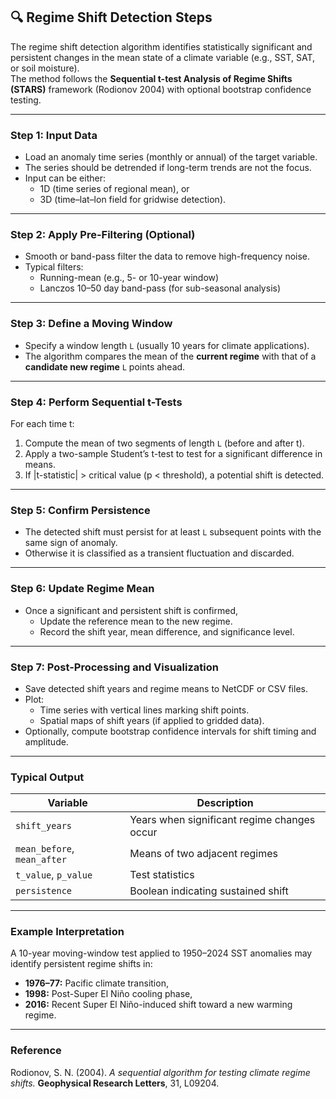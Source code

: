 ## 🔍 Regime Shift Detection Steps

The regime shift detection algorithm identifies statistically significant and persistent changes in the mean state of a climate variable (e.g., SST, SAT, or soil moisture).  
The method follows the **Sequential t-test Analysis of Regime Shifts (STARS)** framework (Rodionov 2004) with optional bootstrap confidence testing.

---

### **Step 1: Input Data**
- Load an anomaly time series (monthly or annual) of the target variable.  
- The series should be detrended if long-term trends are not the focus.  
- Input can be either:
  - 1D (time series of regional mean), or  
  - 3D (time–lat–lon field for gridwise detection).

---

### **Step 2: Apply Pre-Filtering (Optional)**
- Smooth or band-pass filter the data to remove high-frequency noise.  
- Typical filters:
  - Running-mean (e.g., 5- or 10-year window)  
  - Lanczos 10–50 day band-pass (for sub-seasonal analysis)

---

### **Step 3: Define a Moving Window**
- Specify a window length `L` (usually 10 years for climate applications).  
- The algorithm compares the mean of the **current regime** with that of a **candidate new regime** `L` points ahead.

---

### **Step 4: Perform Sequential t-Tests**
For each time t:
1. Compute the mean of two segments of length `L` (before and after t).  
2. Apply a two-sample Student’s t-test to test for a significant difference in means.  
3. If |t-statistic| > critical value (p < threshold), a potential shift is detected.

---

### **Step 5: Confirm Persistence**
- The detected shift must persist for at least `L` subsequent points with the same sign of anomaly.  
- Otherwise it is classified as a transient fluctuation and discarded.

---

### **Step 6: Update Regime Mean**
- Once a significant and persistent shift is confirmed,  
  - Update the reference mean to the new regime.  
  - Record the shift year, mean difference, and significance level.

---

### **Step 7: Post-Processing and Visualization**
- Save detected shift years and regime means to NetCDF or CSV files.  
- Plot:
  - Time series with vertical lines marking shift points.  
  - Spatial maps of shift years (if applied to gridded data).  
- Optionally, compute bootstrap confidence intervals for shift timing and amplitude.

---

### **Typical Output**
| Variable | Description |
|-----------|--------------|
| `shift_years` | Years when significant regime changes occur |
| `mean_before`, `mean_after` | Means of two adjacent regimes |
| `t_value`, `p_value` | Test statistics |
| `persistence` | Boolean indicating sustained shift |

---

### **Example Interpretation**
A 10-year moving-window test applied to 1950–2024 SST anomalies may identify persistent regime shifts in:
- **1976–77:** Pacific climate transition,  
- **1998:** Post-Super El Niño cooling phase,  
- **2016:** Recent Super El Niño-induced shift toward a new warming regime.

---

### **Reference**
Rodionov, S. N. (2004). *A sequential algorithm for testing climate regime shifts.* **Geophysical Research Letters**, 31, L09204.
